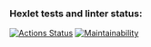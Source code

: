 ### Hexlet tests and linter status:

[![Actions Status](https://github.com/CeJIDb/frontend-project-44/actions/workflows/hexlet-check.yml/badge.svg)](https://github.com/CeJIDb/frontend-project-44/actions)
[![Maintainability](https://api.codeclimate.com/v1/badges/76f61ba8e2ba0dfc44d0/maintainability)](https://codeclimate.com/github/CeJIDb/frontend-project-44/maintainability)
